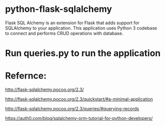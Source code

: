 # python-flask-sqlalchemy
Flask SQL Alchemy  is an extension for Flask that adds support for SQLAlchemy to your application. This application uses Python 3 codebase to connect and performs CRUD operations with database.

# Run queries.py to run the application

# Refernce:
http://flask-sqlalchemy.pocoo.org/2.3/

http://flask-sqlalchemy.pocoo.org/2.3/quickstart/#a-minimal-application

http://flask-sqlalchemy.pocoo.org/2.3/queries/#querying-records

https://auth0.com/blog/sqlalchemy-orm-tutorial-for-python-developers/
